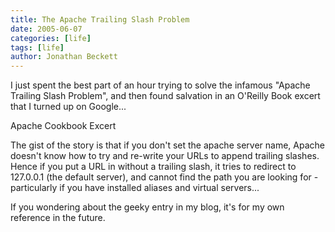 ```yaml
---
title: The Apache Trailing Slash Problem
date: 2005-06-07
categories: [life]
tags: [life]
author: Jonathan Beckett
---
```


I just spent the best part of an hour trying to solve the infamous "Apache Trailing Slash Problem", and then found salvation in an O'Reilly Book excert that I turned up on Google...

Apache Cookbook Excert

The gist of the story is that if you don't set the apache server name, Apache doesn't know how to try and re-write your URLs to append trailing slashes. Hence if you put a URL in without a trailing slash, it tries to redirect to 127.0.0.1 (the default server), and cannot find the path you are looking for - particularly if you have installed aliases and virtual servers...

If you wondering about the geeky entry in my blog, it's for my own reference in the future.
